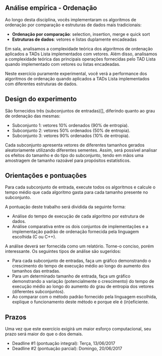 ## Análise empírica - Ordenação

Ao longo desta disciplina, vocês implementaram os algoritmos de ordenação por comparação e estruturas de dados mais tradicionais:
* **Ordenação por comparação**: selection, insertion, merge e quick sort
* **Estruturas de dados**: vetores e listas duplamente encadeadas

Em sala, analisamos a complexidade teórica dos algoritmos de ordenação aplicados a TADs Lista implementados com vetores. Além disso,
analisamos a complexidade teórica das principais operações fornecidas pelo TAD Lista quando implementado com vetores ou listas encadeadas.

Neste exercício puramente experimental, você verá a performance dos algoritmos de ordenação quando aplicados a TADs Lista implementados com
diferentes estruturas de dados.

## Design do experimento

São fornecidos três (subconjuntos de entradas)[], diferindo quanto ao grau de ordenação das mesmas:

* Subconjunto 1: vetores 10% ordenados (90% de entropia).
* Subconjunto 2: vetores 50% ordenados (50% de entropia).
* Subconjunto 3: vetores 90% ordenados (10% de entropia).

Cada subconjunto apresenta vetores de diferentes tamanhos gerados aleatoriamente utilizando diferentes sementes. Assim, será possível analisar os efeitos do tamanho e do tipo do subconjunto, tendo em mãos uma amostragem de tamanho razoável para propósitos estatísticos.

## Orientações e pontuações

Para cada subconjunto de entrada, execute todos os algoritmos e calcule o tempo médio que cada algoritmo gasta para cada tamanho presente no subconjunto.

A pontuação deste trabalho será dividida da seguinte forma:
 
* Análise do tempo de execução de cada algoritmo por estrutura de dados.
* Análise comparativa entre os dois conjuntos de implementações e a implementação padrão de ordenação fornecida pela linguagem escolhida (C ou C++).

A análise deverá ser fornecida como um relatório. Torne-o conciso, porém interessante. Os seguintes tipos de análise são sugeridos:

* Para cada subconjunto de entradas, faça um gráfico demonstrando o crescimento do tempo de execução médio ao longo do aumento dos tamanhos das entradas.
* Para um determinado tamanho de entrada, faça um gráfico demonstrando a variação (potencialmente o crescimento) do tempo de execução médio ao longo do aumento do grau de entropia dos vetores (diferentes subconjuntos).
* Ao comparar com o método padrão fornecido pela linguagem escolhida, explique o funcionamento deste método e porque ele é (in)eficiente.

## Prazos

Uma vez que este exercício exigirá um maior esforço computacional, seu prazo será maior do que o dos demais.
* Deadline #1 (pontuação integral): Terça, 13/06/2017</li>
* Deadline #2 (pontuação parcial): Domingo, 20/06/2017</li>

